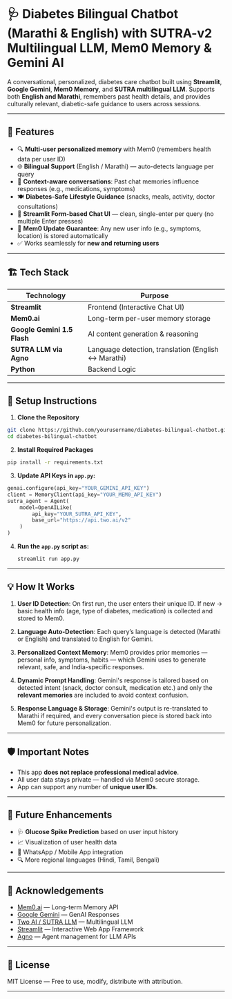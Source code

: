 # 🩺 Diabetes Bilingual Chatbot (Marathi & English) with SUTRA-v2 Multilingual LLM, Mem0 Memory & Gemini AI

A conversational, personalized, diabetes care chatbot built using **Streamlit**, **Google Gemini**, **Mem0 Memory**, and **SUTRA multilingual LLM**.
Supports both **English and Marathi**, remembers past health details, and provides culturally relevant, diabetic-safe guidance to users across sessions.

---

## 🚀 Features

* 🔍 **Multi-user personalized memory** with Mem0 (remembers health data per user ID)
* 🌐 **Bilingual Support** (English / Marathi) — auto-detects language per query
* 🧠 **Context-aware conversations**: Past chat memories influence responses (e.g., medications, symptoms)
* 🍽️ **Diabetes-Safe Lifestyle Guidance** (snacks, meals, activity, doctor consultations)
* 🔄 **Streamlit Form-based Chat UI** — clean, single-enter per query (no multiple Enter presses)
* 💾 **Mem0 Update Guarantee**: Any new user info (e.g., symptoms, location) is stored automatically
* ✅ Works seamlessly for **new and returning users**

---

## 🏗️ Tech Stack

| Technology                  | Purpose                                              |
| --------------------------- | ---------------------------------------------------- |
| **Streamlit**               | Frontend (Interactive Chat UI)                       |
| **Mem0.ai**                 | Long-term per-user memory storage                    |
| **Google Gemini 1.5 Flash** | AI content generation & reasoning                    |
| **SUTRA LLM via Agno**      | Language detection, translation (English ↔️ Marathi) |
| **Python**                  | Backend Logic                                        |

---

## 🔧 Setup Instructions

1. **Clone the Repository**

```bash
git clone https://github.com/yourusername/diabetes-bilingual-chatbot.git
cd diabetes-bilingual-chatbot
```

2. **Install Required Packages**

```bash
pip install -r requirements.txt
```

3. **Update API Keys in `app.py`:**

```python
genai.configure(api_key="YOUR_GEMINI_API_KEY")
client = MemoryClient(api_key="YOUR_MEM0_API_KEY")
sutra_agent = Agent(
    model=OpenAILike(
        api_key="YOUR_SUTRA_API_KEY",
        base_url="https://api.two.ai/v2"
    )
)
```

4. **Run the `app.py` script as:**
   ```python
   streamlit run app.py
   ```
   
---

## 💡 How It Works

1. **User ID Detection**:
   On first run, the user enters their unique ID.
   If new → basic health info (age, type of diabetes, medication) is collected and stored to Mem0.

2. **Language Auto-Detection**:
   Each query’s language is detected (Marathi or English) and translated to English for Gemini.

3. **Personalized Context Memory**:
   Mem0 provides prior memories — personal info, symptoms, habits — which Gemini uses to generate relevant, safe, and India-specific responses.

4. **Dynamic Prompt Handling**:
   Gemini's response is tailored based on detected intent (snack, doctor consult, medication etc.) and only the **relevant memories** are included to avoid context confusion.

5. **Response Language & Storage**:
   Gemini's output is re-translated to Marathi if required, and every conversation piece is stored back into Mem0 for future personalization.

---

## 🛡️ Important Notes

* This app **does not replace professional medical advice**.
* All user data stays private — handled via Mem0 secure storage.
* App can support any number of **unique user IDs**.

---

## 🚧 Future Enhancements

* 🩺 **Glucose Spike Prediction** based on user input history
* 📈 Visualization of user health data
* 📲 WhatsApp / Mobile App integration
* 🔍 More regional languages (Hindi, Tamil, Bengali)

---

## 🙏 Acknowledgements

* [Mem0.ai](https://mem0.ai) — Long-term Memory API
* [Google Gemini](https://ai.google.dev) — GenAI Responses
* [Two AI / SUTRA LLM](https://two.ai) — Multilingual LLM
* [Streamlit](https://streamlit.io) — Interactive Web App Framework
* [Agno](https://pypi.org/project/agno/) — Agent management for LLM APIs

---

## 📜 License

MIT License — Free to use, modify, distribute with attribution.

---

